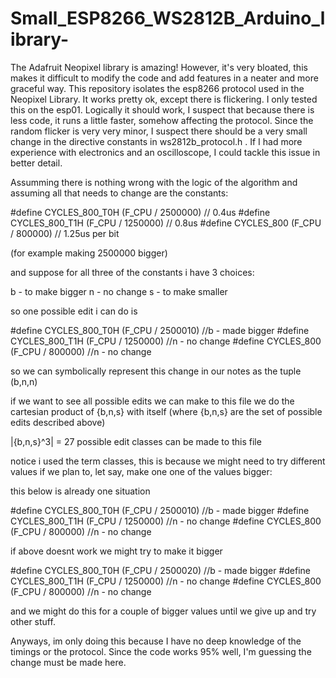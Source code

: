 # Small_ESP8266_WS2812B_Arduino_library-
The Adafruit Neopixel library is amazing! However, it's very bloated, this makes it
difficult to modify the code and add features in a neater and more graceful way. This
repository isolates the esp8266 protocol used in the Neopixel Library. It works pretty ok,
except there is flickering. I only tested this on the esp01. Logically it should work, I suspect
that because there is less code, it runs a little faster, somehow affecting the protocol. Since
the random flicker is very very minor, I suspect there should be a very small change in the directive constants
in  ws2812b_protocol.h . If I had more experience with electronics and an oscilloscope, I could tackle this issue
in better detail. 


Assumming there is nothing wrong with the logic of the algorithm and assuming all that needs to change are the
constants:

#define CYCLES_800_T0H  (F_CPU / 2500000) // 0.4us
#define CYCLES_800_T1H  (F_CPU / 1250000) // 0.8us
#define CYCLES_800      (F_CPU /  800000) // 1.25us per bit

(for example making 2500000 bigger)

and suppose for all three of the constants i have 3 choices:

b - to make bigger
n - no change
s - to make smaller


so one possible edit i can do is 

#define CYCLES_800_T0H  (F_CPU / 2500010) //b - made bigger
#define CYCLES_800_T1H  (F_CPU / 1250000) //n - no change
#define CYCLES_800      (F_CPU /  800000) //n - no change

so we can symbolically represent this change in our notes as the tuple (b,n,n)

if we want to see all possible edits we can make to this file we do the cartesian product of {b,n,s} with itself 
(where {b,n,s} are the set of possible edits described above)

|{b,n,s}^3| = 27 possible edit classes can be made to this file


notice i used the term  classes, this is because we might need to try different values if we plan to, let say,
make one one of the values bigger:

this below is already one situation

#define CYCLES_800_T0H  (F_CPU / 2500010) //b - made bigger
#define CYCLES_800_T1H  (F_CPU / 1250000) //n - no change
#define CYCLES_800      (F_CPU /  800000) //n - no change 

if above doesnt work we might try to make it bigger

#define CYCLES_800_T0H  (F_CPU / 2500020) //b - made bigger
#define CYCLES_800_T1H  (F_CPU / 1250000) //n - no change
#define CYCLES_800      (F_CPU /  800000) //n - no change 


and we might do this for a couple of bigger values until we give up and try other stuff.

Anyways, im only doing this because I have no deep knowledge of the timings or the protocol. Since
the code works 95% well, I'm guessing the change must be made here.
